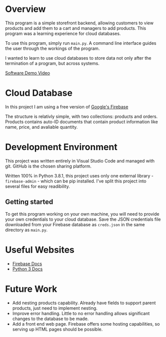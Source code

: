 # Overview

This program is a simple storefront backend, allowing customers to view products and add them to a cart and managers to add products. This program was a learning experience for cloud databases.

To use this program, simply run `main.py`. A command line interface guides the user through the workings of the program.

I wanted to learn to use cloud databases to store data not only after the termination of a program, but across systems.

[Software Demo Video](https://youtu.be/W7GjZ8AZpm0)

# Cloud Database

In this project I am using a free version of [Google's Firebase](firebase.google.com)

The structure is relativly simple, with two collections: products and orders. Products contains auto-ID documents that contain product information like name, price, and avaliable quantity.

# Development Environment

This project was written entirely in Visual Studio Code and managed with git. GitHub is the chosen sharing platform.

Written 100% in Python 3.8.1, this project uses only one external library - `firebase-admin` - which can be pip installed. I've split this project into several files for easy readibility.

## Getting started

To get this program working on your own machine, you will need to provide your own credentials to your cloud database. Save the JSON credentials file downloaded from your Firebase database as `creds.json` in the same directory as `main.py`.

# Useful Websites

* [Firebase Docs](https://firebase.google.com/docs/guides)
* [Python 3 Docs](https://docs.python.org/3/)

# Future Work

* Add nesting products capability. Already have fields to support parent products, just need to implement nesting.
* Improve error handling. Little to no error handling allows significant changes to the database to be made.
* Add a front end web page. Firebase offers some hosting capabilities, so serving up HTML pages should be possible.